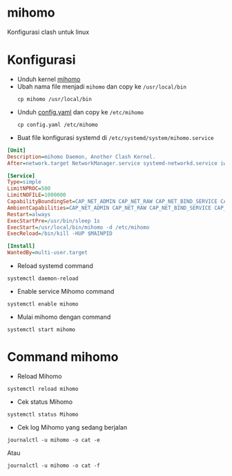 # mihomo
  Konfigurasi clash untuk linux
# Konfigurasi
- Unduh kernel [mihomo](https://github.com/MetaCubeX/mihomo/releases)
- Ubah nama file menjadi `mihomo` dan copy ke `/usr/local/bin`
  ```shell
  cp mihomo /usr/local/bin
  ```
- Unduh [config.yaml](test) dan copy ke `/etc/mihomo`
  ```shell
  cp config.yaml /etc/mihomo
- Buat file konfigurasi systemd di `/etc/systemd/system/mihomo.service`
```ini
[Unit]
Description=mihomo Daemon, Another Clash Kernel.
After=network.target NetworkManager.service systemd-networkd.service iwd.service

[Service]
Type=simple
LimitNPROC=500
LimitNOFILE=1000000
CapabilityBoundingSet=CAP_NET_ADMIN CAP_NET_RAW CAP_NET_BIND_SERVICE CAP_SYS_TIME CAP_SYS_PTRACE CAP_DAC_READ_SEARCH CAP_DAC_OVERRIDE
AmbientCapabilities=CAP_NET_ADMIN CAP_NET_RAW CAP_NET_BIND_SERVICE CAP_SYS_TIME CAP_SYS_PTRACE CAP_DAC_READ_SEARCH CAP_DAC_OVERRIDE
Restart=always
ExecStartPre=/usr/bin/sleep 1s
ExecStart=/usr/local/bin/mihomo -d /etc/mihomo
ExecReload=/bin/kill -HUP $MAINPID

[Install]
WantedBy=multi-user.target
```
- Reload systemd command

```shell
systemctl daemon-reload
```

- Enable service Mihomo command

```shell
systemctl enable mihomo
```

- Mulai mihomo dengan command

```shell
systemctl start mihomo
```

# Command mihomo
- Reload Mihomo

```shell
systemctl reload mihomo
```

- Cek status Mihomo

```shell
systemctl status Mihomo
```

- Cek log Mihomo yang sedang berjalan

```shell
journalctl -u mihomo -o cat -e
```

Atau

```shell
journalctl -u mihomo -o cat -f
```

